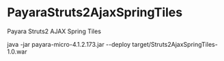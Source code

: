 # PayaraStruts2AjaxSpringTiles
Payara Struts2 AJAX Spring Tiles    


java -jar payara-micro-4.1.2.173.jar --deploy target/Struts2AjaxSpringTiles-1.0.war  





